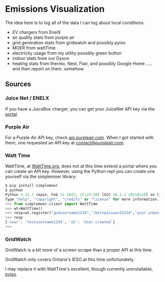 # Emissions Visualization

The idea here is to log all of the data I can log about local conditions.
 - EV chargers from EnelX
 - air quality stats from purple air
 - grid generation stats from gridwatch and possibly pyiso
 - MOER from wattTime
 - electricity usage from my utility possibly green button
 - indoor stats from our Dyson
 - heating stats from thermo, Nest, Flair, and possibly Google Home
..... and then report on them. somehow.

## Sources

### Juice Net / ENELX

If you have a JuiceBox charger, you can get your JuiceNet API key via the [portal](https://home.juice.net/Manage) 

### Purple Air

For a Purple Air API key, check [api.purpleair.com](https://api.purpleair.com/). When I got started with them, one requested an API key at contact@purpleair.com.

### Watt Time

WattTime, at [WattTime.org](https://www.watttime.org/api-documentation), does not at this time extend a portal where you can create an API key. However, using the Python repl you can create one yourself via the simplemoer library:

```python
$ pip install simplemoer
$ python
Python 3.11.2 (main, Feb 11 2023, 22:25:20) [GCC 10.2.1 20210110] on linux
Type "help", "copyright", "credits" or "license" for more information.
>>> from simplemoer.client import WattTime
>>> wt=WattTime()
>>> resp=wt.register("gudusername1234","!bestpassword1234","your.inbox+simplemoer@gmail.com")
>>> resp
{'user': 'testusername1234', 'ok': 'User created'}
>>> 
```

### GridWatch

GridWatch is a bit more of a screen scrape than a proper API at this time. 

GridWatch only covers Ontario's IESO at this time unfortunately.

I may replace it with WattTime's excellent, though currently uninstallable, [pyiso](https://github.com/WattTime/pyiso).